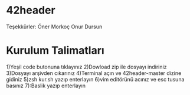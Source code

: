 # 42header

Teşekkürler: Öner Morkoç Onur Dursun

# Kurulum Talimatları

1)Yeşil code butonuna tıklayınız
2)Dowload zip ile dosyayı indiriniz
3)Dosyayı arşivden cıkarınız
4)Terminal açın ve 42header-master dizine gidiniz
5)zsh kur.sh  yazıp enterlayın
6)vim editörünü acınız ve esc tusuna basınız
7):Baslik  yazıp enterlayın
